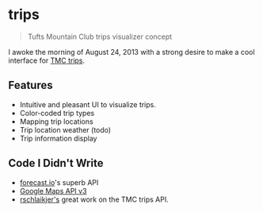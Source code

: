 trips
=====

> Tufts Mountain Club trips visualizer concept

I awoke the morning of August 24, 2013 with a strong desire to make a cool interface for [TMC trips](http://www.tuftsmountainclub.org/trips-2). 

## Features
* Intuitive and pleasant UI to visualize trips.
* Color-coded trip types
* Mapping trip locations
* Trip location weather (todo)
* Trip information display

## Code I Didn't Write
* [forecast.io](http://developer.forecast.io)'s superb API
* [Google Maps API v3](https://developers.google.com/maps/documentation/javascript/)
* [rschlaikjer's](https://github.com/rschlaikjer) great work on the TMC trips API.
